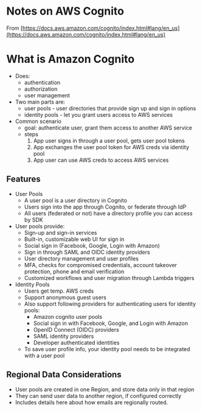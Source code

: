 # Notes on AWS Cognito

From [https://docs.aws.amazon.com/cognito/index.html#lang/en_us](https://docs.aws.amazon.com/cognito/index.html#lang/en_us)

# What is Amazon Cognito

* Does:
    * authentication
    * authorization
    * user management
* Two main parts are:
    * user pools - user directories that provide sign up and sign in options
    * identity pools - let you grant users access to AWS services
* Common scenario
    * goal: authenticate user, grant them access to another AWS service
    * steps
        1. App user signs in through a user pool, gets user pool tokens
        1. App exchanges the user pool token for AWS creds via identity pool
        1. App user can use AWS creds to access AWS services

## Features

* User Pools
    * A user pool is a user directory in Cognito
    * Users sign into the app through Cognito, or federate through IdP
    * All users (federated or not) have a directory profile you can access by SDK
* User pools provide:
    * Sign-up and sign-in services
    * Built-in, customizable web UI for sign in
    * Social sign in (Facebook, Google, Login with Amazon)
    * Sign in through SAML and OIDC identity providers
    * User directory management and user profiles
    * MFA, checks for compromised credentials, account takeover protection, phone and email verification
    * Customized workflows and user migration through Lambda triggers
* Identity Pools
    * Users get temp. AWS creds
    * Support anonymous guest users
    * Also support following providers for authenticating users for identity pools:
        * Amazon cognito user pools
        * Social sign in with Facebook, Google, and Login with Amazon
        * OpenID Connect (OIDC) providers
        * SAML identity providers
        * Developer authenticated identities
    * To save user profile info, your identity pool needs to be integrated with a user pool

## Regional Data Considerations

* User pools are created in one Region, and store data only in that region
* They can send user data to another region, if configured correctly
* Includes details here about how emails are regionally routed.


